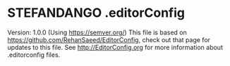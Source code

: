 # STEFANDANGO .editorConfig

Version: 1.0.0 (Using https://semver.org/)
This file is based on https://github.com/RehanSaeed/EditorConfig, check out that page for updates to this file.
See http://EditorConfig.org for more information about .editorconfig files.
